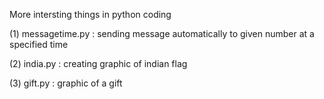 More intersting things in python coding


(1) messagetime.py : sending message automatically to given number at a specified time 

(2) india.py : creating graphic of indian flag

(3) gift.py : graphic of a gift
